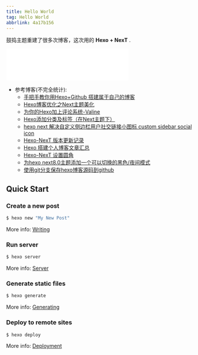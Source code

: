 ```yaml
---
title: Hello World
tag: Hello World
abbrlink: 4a17b156
---
```

鼓捣主题重建了很多次博客，这次用的 **Hexo + NexT** .

<iframe frameborder="no" border="0" marginwidth="0" marginheight="0" width=330 height=86 src="//music.163.com/outchain/player?type=2&id=30798530&auto=0&height=66"></iframe>
<!--more-->


- 参考博客(不完全统计):
    - [手把手教你用Hexo+Github 搭建属于自己的博客](https://blog.csdn.net/gdutxiaoxu/article/details/53576018)
    - [Hexo博客优化之Next主题美化](https://blog.csdn.net/nightmare_dimple/article/details/86661502)
    - [为你的Hexo加上评论系统-Valine](https://blog.csdn.net/blue_zy/article/details/79071414)
    - [Hexo添加分类及标签（在Next主题下）](https://juejin.cn/post/6921750181297782798)
    - [hexo next 解决自定义侧边栏用户社交链接小图标 custom sidebar social icon](https://blog.csdn.net/weixin_44634406/article/details/122777058)
    - [Hexo-NexT 版本更新记录](https://tding.top/archives/2bd6d82.html)
    - [Hexo 搭建个人博客文章汇总](https://tding.top/archives/aad98408.html)
    - [Hexo-NexT 设置圆角](https://cs-cshi.github.io/hexo-blog/Hexo-NexT%20%E8%AE%BE%E7%BD%AE%E5%9C%86%E8%A7%92/)
    - [为hexo next8.0主题添加一个可以切换的黑色/夜间模式](https://haomingzhang.com/hexo_3/)
    - [使用git分支保存hexo博客源码到github](https://zhuanlan.zhihu.com/p/71544809)
    



## Quick Start

### Create a new post

``` bash
$ hexo new "My New Post"
```

More info: [Writing](https://hexo.io/docs/writing.html)

### Run server

``` bash
$ hexo server
```

More info: [Server](https://hexo.io/docs/server.html)

### Generate static files

``` bash
$ hexo generate
```

More info: [Generating](https://hexo.io/docs/generating.html)

### Deploy to remote sites

``` bash
$ hexo deploy
```

More info: [Deployment](https://hexo.io/docs/one-command-deployment.html)
